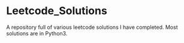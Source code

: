 # Leetcode_Solutions
A repository full of various leetcode solutions I have completed. Most solutions are in Python3.

